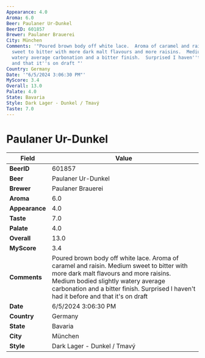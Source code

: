 ```yaml
---
Appearance: 4.0
Aroma: 6.0
Beer: Paulaner Ur-Dunkel
BeerID: 601857
Brewer: Paulaner Brauerei
City: München
Comments: '"Poured brown body off white lace.  Aroma of caramel and raisin.  Medium
  sweet to bitter with more dark malt flavours and more raisins.  Medium bodied slightly
  watery average carbonation and a bitter finish.  Surprised I haven''t had it before
  and that it''s on draft "'
Country: Germany
Date: '"6/5/2024 3:06:30 PM"'
MyScore: 3.4
Overall: 13.0
Palate: 4.0
State: Bavaria
Style: Dark Lager - Dunkel / Tmavý
Taste: 7.0
---
```


# Paulaner Ur-Dunkel

| Field         | Value |
|---------------|-------|
| **BeerID** | 601857 |
| **Beer** | Paulaner Ur-Dunkel |
| **Brewer** | Paulaner Brauerei |
| **Aroma** | 6.0 |
| **Appearance** | 4.0 |
| **Taste** | 7.0 |
| **Palate** | 4.0 |
| **Overall** | 13.0 |
| **MyScore** | 3.4 |
| **Comments** | Poured brown body off white lace.  Aroma of caramel and raisin.  Medium sweet to bitter with more dark malt flavours and more raisins.  Medium bodied slightly watery average carbonation and a bitter finish.  Surprised I haven't had it before and that it's on draft  |
| **Date** | 6/5/2024 3:06:30 PM |
| **Country** | Germany |
| **State** | Bavaria |
| **City** | München |
| **Style** | Dark Lager - Dunkel / Tmavý |
